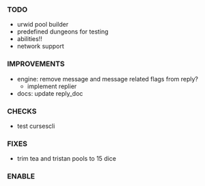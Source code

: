 ### TODO
- urwid pool builder
- predefined dungeons for testing
- abilities!!
- network support

### IMPROVEMENTS
- engine: remove message and message related flags from reply?
    - implement replier
- docs: update reply_doc

### CHECKS
- test cursescli

### FIXES
- trim tea and tristan pools to 15 dice

### ENABLE
